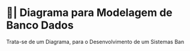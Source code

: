 # 🎲| Diagrama para Modelagem de Banco Dados

  Trata-se de um Diagrama, para o Desenvolvimento de um Sistemas Ban
 
